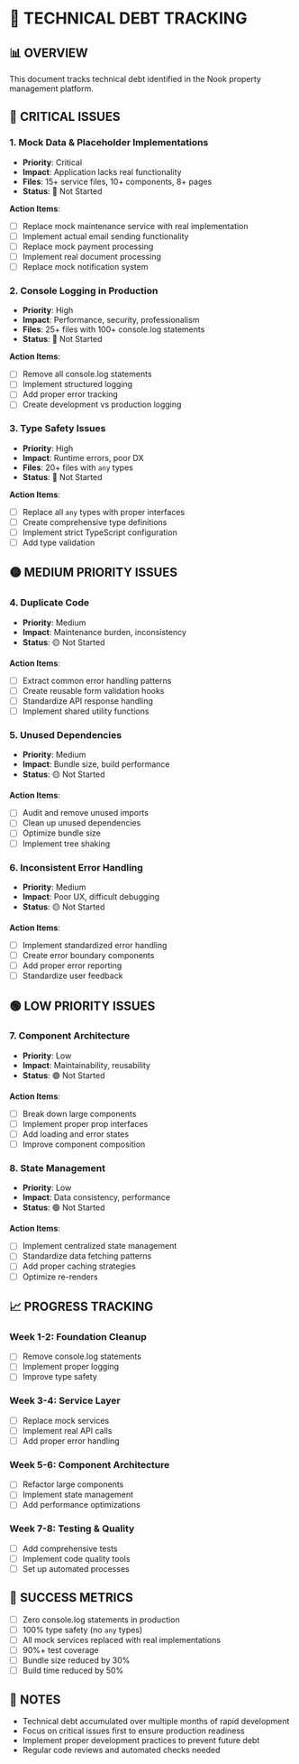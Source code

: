 # 🚨 TECHNICAL DEBT TRACKING

## 📊 OVERVIEW
This document tracks technical debt identified in the Nook property management platform.

## 🔴 CRITICAL ISSUES

### 1. Mock Data & Placeholder Implementations
- **Priority**: Critical
- **Impact**: Application lacks real functionality
- **Files**: 15+ service files, 10+ components, 8+ pages
- **Status**: 🔴 Not Started

**Action Items**:
- [ ] Replace mock maintenance service with real implementation
- [ ] Implement actual email sending functionality
- [ ] Replace mock payment processing
- [ ] Implement real document processing
- [ ] Replace mock notification system

### 2. Console Logging in Production
- **Priority**: High
- **Impact**: Performance, security, professionalism
- **Files**: 25+ files with 100+ console.log statements
- **Status**: 🔴 Not Started

**Action Items**:
- [ ] Remove all console.log statements
- [ ] Implement structured logging
- [ ] Add proper error tracking
- [ ] Create development vs production logging

### 3. Type Safety Issues
- **Priority**: High
- **Impact**: Runtime errors, poor DX
- **Files**: 20+ files with `any` types
- **Status**: 🔴 Not Started

**Action Items**:
- [ ] Replace all `any` types with proper interfaces
- [ ] Create comprehensive type definitions
- [ ] Implement strict TypeScript configuration
- [ ] Add type validation

## 🟡 MEDIUM PRIORITY ISSUES

### 4. Duplicate Code
- **Priority**: Medium
- **Impact**: Maintenance burden, inconsistency
- **Status**: 🟡 Not Started

**Action Items**:
- [ ] Extract common error handling patterns
- [ ] Create reusable form validation hooks
- [ ] Standardize API response handling
- [ ] Implement shared utility functions

### 5. Unused Dependencies
- **Priority**: Medium
- **Impact**: Bundle size, build performance
- **Status**: 🟡 Not Started

**Action Items**:
- [ ] Audit and remove unused imports
- [ ] Clean up unused dependencies
- [ ] Optimize bundle size
- [ ] Implement tree shaking

### 6. Inconsistent Error Handling
- **Priority**: Medium
- **Impact**: Poor UX, difficult debugging
- **Status**: 🟡 Not Started

**Action Items**:
- [ ] Implement standardized error handling
- [ ] Create error boundary components
- [ ] Add proper error reporting
- [ ] Standardize user feedback

## 🟢 LOW PRIORITY ISSUES

### 7. Component Architecture
- **Priority**: Low
- **Impact**: Maintainability, reusability
- **Status**: 🟢 Not Started

**Action Items**:
- [ ] Break down large components
- [ ] Implement proper prop interfaces
- [ ] Add loading and error states
- [ ] Improve component composition

### 8. State Management
- **Priority**: Low
- **Impact**: Data consistency, performance
- **Status**: 🟢 Not Started

**Action Items**:
- [ ] Implement centralized state management
- [ ] Standardize data fetching patterns
- [ ] Add proper caching strategies
- [ ] Optimize re-renders

## 📈 PROGRESS TRACKING

### Week 1-2: Foundation Cleanup
- [ ] Remove console.log statements
- [ ] Implement proper logging
- [ ] Improve type safety

### Week 3-4: Service Layer
- [ ] Replace mock services
- [ ] Implement real API calls
- [ ] Add proper error handling

### Week 5-6: Component Architecture
- [ ] Refactor large components
- [ ] Implement state management
- [ ] Add performance optimizations

### Week 7-8: Testing & Quality
- [ ] Add comprehensive tests
- [ ] Implement code quality tools
- [ ] Set up automated processes

## 🎯 SUCCESS METRICS

- [ ] Zero console.log statements in production
- [ ] 100% type safety (no `any` types)
- [ ] All mock services replaced with real implementations
- [ ] 90%+ test coverage
- [ ] Bundle size reduced by 30%
- [ ] Build time reduced by 50%

## 📝 NOTES

- Technical debt accumulated over multiple months of rapid development
- Focus on critical issues first to ensure production readiness
- Implement proper development practices to prevent future debt
- Regular code reviews and automated checks needed 